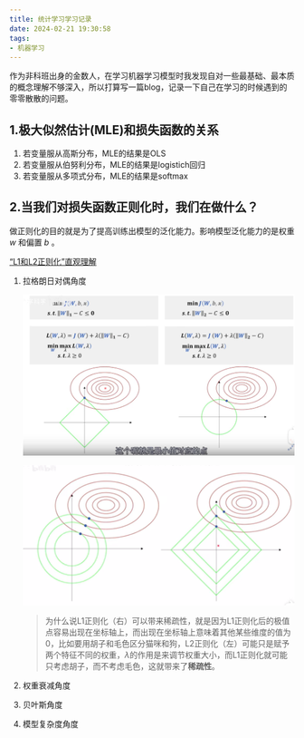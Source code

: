 ```yaml
---
title: 统计学习学习记录
date: 2024-02-21 19:30:58
tags:
- 机器学习
---
```


作为非科班出身的金数人，在学习机器学习模型时我发现自对一些最基础、最本质的概念理解不够深入，所以打算写一篇blog，记录一下自己在学习的时候遇到的零零散散的问题。

## 1.极大似然估计(MLE)和损失函数的关系

1. 若变量服从高斯分布，MLE的结果是OLS
2. 若变量服从伯努利分布，MLE的结果是logistich回归
3. 若变量服从多项式分布，MLE的结果是softmax

## 2.当我们对损失函数正则化时，我们在做什么？

做正则化的目的就是为了提高训练出模型的泛化能力。影响模型泛化能力的是权重 $w$ 和偏置 $b$ 。

[“L1和L2正则化”直观理解](https://www.bilibili.com/video/BV1Z44y147xA/?spm_id_from=333.337.search-card.all.click&vd_source=44ba9a7b92cb9c058705d88870afca92)

1. 拉格朗日对偶角度

   ![image-20240221221538595](./统计学习学习记录.assets/image-20240221221538595.png)

   ![image-20240221223742439](./统计学习学习记录.assets/image-20240221223742439.png)

   > 为什么说L1正则化（右）可以带来稀疏性，就是因为L1正则化后的极值点容易出现在坐标轴上，而出现在坐标轴上意味着其他某些维度的值为0，比如要用胡子和毛色区分猫咪和狗，L2正则化（左）可能只是赋予两个特征不同的权重，$\lambda$的作用是来调节权重大小，而L1正则化就可能只考虑胡子，而不考虑毛色，这就带来了**稀疏性**。

2. 权重衰减角度

3. 贝叶斯角度

4. 模型复杂度角度